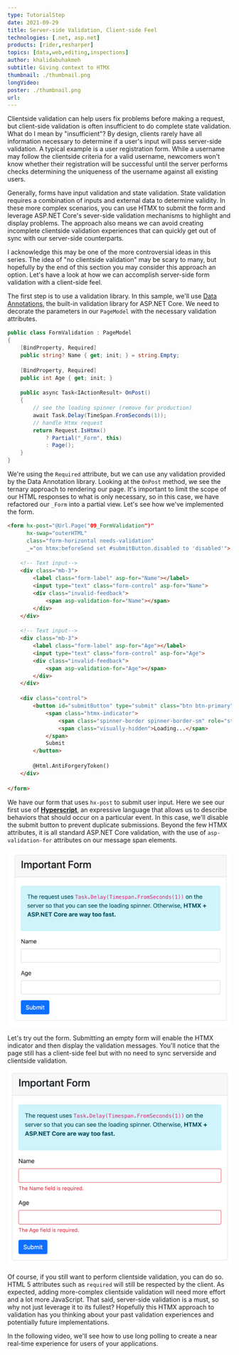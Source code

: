 ```yaml
---
type: TutorialStep
date: 2021-09-29
title: Server-side Validation, Client-side Feel
technologies: [.net, asp.net]
products: [rider,resharper]
topics: [data,web,editing,inspections]
author: khalidabuhakmeh
subtitle: Giving context to HTMX
thumbnail: ./thumbnail.png
longVideo:
poster: ./thumbnail.png
url:
---
```


Clientside validation can help users fix problems before making a request, but client-side validation is often insufficient to do complete state validation. What do I mean by "insufficient"? By design, clients rarely have all information necessary to determine if a user's input will pass server-side validation. A typical example is a user registration form. While a username may follow the clientside criteria for a valid username, newcomers won't know whether their registration will be successful until the server performs checks determining the uniqueness of the username against all existing users.

Generally, forms have input validation and state validation. State validation requires a combination of inputs and external data to determine validity. In these more complex scenarios, you can use HTMX to submit the form and leverage ASP.NET Core's sever-side validation mechanisms to highlight and display problems. The approach also means we can avoid creating incomplete clientside validation experiences that can quickly get out of sync with our server-side counterparts. 

I acknowledge this may be one of the more controversial ideas in this series. The idea of "no clientside validation" may be scary to many, but hopefully by the end of this section you may consider this approach an option. Let's have a look at how we can accomplish server-side form validation with a client-side feel.

The first step is to use a validation library. In this sample, we'll use [Data Annotations](https://docs.microsoft.com/en-us/aspnet/mvc/overview/older-versions-1/models-data/validation-with-the-data-annotation-validators-cs), the built-in validation library for ASP.NET Core. We need to decorate the parameters in our `PageModel` with the necessary validation attributes.

```c#
public class FormValidation : PageModel
{
    [BindProperty, Required]
    public string? Name { get; init; } = string.Empty;

    [BindProperty, Required]
    public int Age { get; init; }

    public async Task<IActionResult> OnPost()
    {
        // see the loading spinner (remove for production)
        await Task.Delay(TimeSpan.FromSeconds(1));
        // handle Htmx request
        return Request.IsHtmx()
            ? Partial("_Form", this)
            : Page();
    }
}
```

We're using the `Required` attribute, but we can use any validation provided by the Data Annotation library. Looking at the `OnPost` method, we see the ternary approach to rendering our page. It's important to limit the scope of our HTML responses to what is only necessary, so in this case,  we have refactored our `_Form` into a partial view. Let's see how we've implemented the form.

```html
<form hx-post="@Url.Page("09_FormValidation")"
      hx-swap="outerHTML"
      class="form-horizontal needs-validation"
      _="on htmx:beforeSend set #submitButton.disabled to 'disabled'">

    <!-- Text input-->
    <div class="mb-3">
        <label class="form-label" asp-for="Name"></label>
        <input type="text" class="form-control" asp-for="Name">
        <div class="invalid-feedback">
            <span asp-validation-for="Name"></span>
        </div>
    </div>

    <!-- Text input-->
    <div class="mb-3">
        <label class="form-label" asp-for="Age"></label>
        <input type="text" class="form-control" asp-for="Age">
        <div class="invalid-feedback">
            <span asp-validation-for="Age"></span>
        </div>
    </div>

    <div class="control">
        <button id="submitButton" type="submit" class="btn btn-primary">
            <span class="htmx-indicator">
                <span class="spinner-border spinner-border-sm" role="status" aria-hidden="true"></span>
                <span class="visually-hidden">Loading...</span>
            </span>
            Submit
        </button>

        @Html.AntiForgeryToken()
    </div>

</form>
```

We have our form that uses `hx-post` to submit user input. Here we see our first use of **[Hyperscript](https://hyperscript.org/)**, an expressive language that allows us to describe behaviors that should occur on a particular event. In this case, we'll disable the submit button to prevent duplicate submissions. Beyond the few HTMX attributes, it is all standard ASP.NET Core validation, with the use of `asp-validation-for` attributes on our message span elements.

![The basic view of the asp.net core form](img.png)

Let's try out the form. Submitting an empty form will enable the HTMX indicator and then display the validation messages. You'll notice that the page still has a client-side feel but with no need to sync serverside and clientside validation.  

![With validation displayed on the form](img_1.png)

Of course, if you still want to perform clientside validation, you can do so. HTML 5 attributes such as `required` will still be respected by the client. As expected, adding more-complex clientside validation will need more effort and a lot more JavaScript. That said, server-side validation is a must, so why not just leverage it to its fullest? Hopefully this HTMX approach to validation has you thinking about your past validation experiences and potentially future implementations.

In the following video, we'll see how to use long polling to create a near real-time experience for users of your applications.